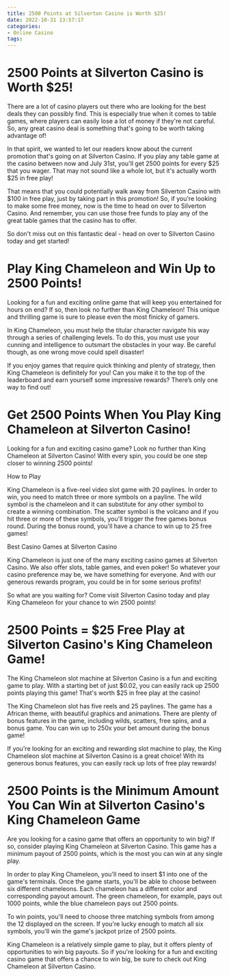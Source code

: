 ```yaml
---
title: 2500 Points at Silverton Casino is Worth $25!
date: 2022-10-31 13:57:17
categories:
- Online Casino
tags:
---
```



#  2500 Points at Silverton Casino is Worth $25!

There are a lot of casino players out there who are looking for the best deals they can possibly find. This is especially true when it comes to table games, where players can easily lose a lot of money if they're not careful. So, any great casino deal is something that's going to be worth taking advantage of!

In that spirit, we wanted to let our readers know about the current promotion that's going on at Silverton Casino. If you play any table game at the casino between now and July 31st, you'll get 2500 points for every $25 that you wager. That may not sound like a whole lot, but it's actually worth $25 in free play!

That means that you could potentially walk away from Silverton Casino with $100 in free play, just by taking part in this promotion! So, if you're looking to make some free money, now is the time to head on over to Silverton Casino. And remember, you can use those free funds to play any of the great table games that the casino has to offer.

So don't miss out on this fantastic deal - head on over to Silverton Casino today and get started!

#  Play King Chameleon and Win Up to 2500 Points!

Looking for a fun and exciting online game that will keep you entertained for hours on end? If so, then look no further than King Chameleon! This unique and thrilling game is sure to please even the most finicky of gamers.

In King Chameleon, you must help the titular character navigate his way through a series of challenging levels. To do this, you must use your cunning and intelligence to outsmart the obstacles in your way. Be careful though, as one wrong move could spell disaster!

If you enjoy games that require quick thinking and plenty of strategy, then King Chameleon is definitely for you! Can you make it to the top of the leaderboard and earn yourself some impressive rewards? There’s only one way to find out!

#  Get 2500 Points When You Play King Chameleon at Silverton Casino!

Looking for a fun and exciting casino game? Look no further than King Chameleon at Silverton Casino! With every spin, you could be one step closer to winning 2500 points!

How to Play

King Chameleon is a five-reel video slot game with 20 paylines. In order to win, you need to match three or more symbols on a payline. The wild symbol is the chameleon and it can substitute for any other symbol to create a winning combination. The scatter symbol is the volcano and if you hit three or more of these symbols, you'll trigger the free games bonus round. During the bonus round, you'll have a chance to win up to 25 free games!

Best Casino Games at Silverton Casino

King Chameleon is just one of the many exciting casino games at Silverton Casino. We also offer slots, table games, and even poker! So whatever your casino preference may be, we have something for everyone. And with our generous rewards program, you could be in for some serious profits!

So what are you waiting for? Come visit Silverton Casino today and play King Chameleon for your chance to win 2500 points!

#  2500 Points = $25 Free Play at Silverton Casino's King Chameleon Game!

The King Chameleon slot machine at Silverton Casino is a fun and exciting game to play. With a starting bet of just $0.02, you can easily rack up 2500 points playing this game! That's worth $25 in free play at the casino!

The King Chameleon slot has five reels and 25 paylines. The game has a African theme, with beautiful graphics and animations. There are plenty of bonus features in the game, including wilds, scatters, free spins, and a bonus game. You can win up to 250x your bet amount during the bonus game!

If you're looking for an exciting and rewarding slot machine to play, the King Chameleon slot machine at Silverton Casino is a great choice! With its generous bonus features, you can easily rack up lots of free play rewards!

#  2500 Points is the Minimum Amount You Can Win at Silverton Casino's King Chameleon Game

Are you looking for a casino game that offers an opportunity to win big? If so, consider playing King Chameleon at Silverton Casino. This game has a minimum payout of 2500 points, which is the most you can win at any single play.

In order to play King Chameleon, you'll need to insert $1 into one of the game's terminals. Once the game starts, you'll be able to choose between six different chameleons. Each chameleon has a different color and corresponding payout amount. The green chameleon, for example, pays out 1000 points, while the blue chameleon pays out 2500 points.

To win points, you'll need to choose three matching symbols from among the 12 displayed on the screen. If you're lucky enough to match all six symbols, you'll win the game's jackpot prize of 2500 points.

King Chameleon is a relatively simple game to play, but it offers plenty of opportunities to win big payouts. So if you're looking for a fun and exciting casino game that offers a chance to win big, be sure to check out King Chameleon at Silverton Casino.